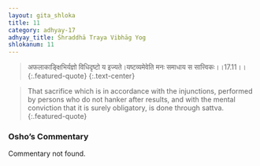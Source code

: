 ```yaml
---
layout: gita_shloka
title: 11
category: adhyay-17
adhyay_title: Śhraddhā Traya Vibhāg Yog
shlokanum: 11
---
```


> अफलाकाङ्क्षिभिर्यज्ञो विधिदृष्टो य इज्यते।यष्टव्यमेवेति मनः समाधाय स सात्त्विकः।।17.11।।
{:.featured-quote} 
{:.text-center}

> That sacrifice which is in accordance with the injunctions, performed by persons who do not hanker after results, and with the mental conviction that it is surely obligatory, is done through sattva.
{:.featured-quote}

### Osho’s Commentary
Commentary not found.

